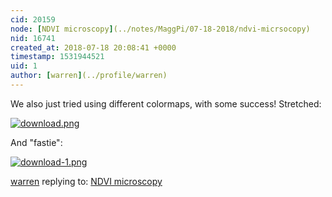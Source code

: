 ```yaml
---
cid: 20159
node: [NDVI microscopy](../notes/MaggPi/07-18-2018/ndvi-micrsocopy)
nid: 16741
created_at: 2018-07-18 20:08:41 +0000
timestamp: 1531944521
uid: 1
author: [warren](../profile/warren)
---
```


We also just tried using different colormaps, with some success! Stretched:


[![download.png](/i/25745)](/i/25745)

And "fastie":

[![download-1.png](/i/25746)](/i/25746)


[warren](../profile/warren) replying to: [NDVI microscopy](../notes/MaggPi/07-18-2018/ndvi-micrsocopy)

